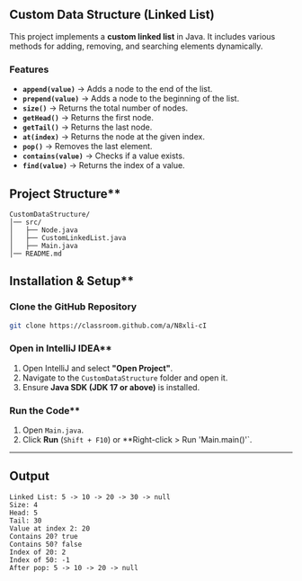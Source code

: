 ## Custom Data Structure (Linked List)
This project implements a **custom linked list** in Java. It includes various methods for adding, removing, and searching elements dynamically.

### Features
- **`append(value)`** → Adds a node to the end of the list.
- **`prepend(value)`** → Adds a node to the beginning of the list.
- **`size()`** → Returns the total number of nodes.
- **`getHead()`** → Returns the first node.
- **`getTail()`** → Returns the last node.
- **`at(index)`** → Returns the node at the given index.
- **`pop()`** → Removes the last element.
- **`contains(value)`** → Checks if a value exists.
- **`find(value)`** → Returns the index of a value.

## Project Structure**
```
CustomDataStructure/
│── src/
│   ├── Node.java
│   ├── CustomLinkedList.java
│   ├── Main.java
│── README.md
```

##  Installation & Setup**
### Clone the GitHub Repository
```sh
git clone https://classroom.github.com/a/N8xli-cI
```

### Open in IntelliJ IDEA**
1. Open IntelliJ and select **"Open Project"**.
2. Navigate to the `CustomDataStructure` folder and open it.
3. Ensure **Java SDK (JDK 17 or above)** is installed.

### Run the Code**
1. Open `Main.java`.
2. Click **Run** (`Shift + F10`) or **Right-click > Run 'Main.main()'`.

---

## Output
```
Linked List: 5 -> 10 -> 20 -> 30 -> null
Size: 4
Head: 5
Tail: 30
Value at index 2: 20
Contains 20? true
Contains 50? false
Index of 20: 2
Index of 50: -1
After pop: 5 -> 10 -> 20 -> null
```

